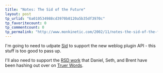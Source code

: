 ```yaml
---
title: "Notes: The Sid of the Future"
layout: post
tp_urlid: "6a010534988cd3970b0120a5b35df3970c"
tp_favoritecount: 0
tp_commentcount: 0
tp_permalink: "http://www.monkinetic.com/2002/11/notes-the-sid-of-the-future.html"
---
```

I&#39;m going to need to udpate <a href="http://sid.redmonk.net">Sid</a> to support the new weblog plugin API - this stuff is too good to pass up.

I&#39;ll also need to support the <a href="http://www.truerwords.net/2616">RSD work</a> that Daniel, Seth, and Brent have been hashing out over on <a href="http://www.truerwords.net">Truer Words</a>.

